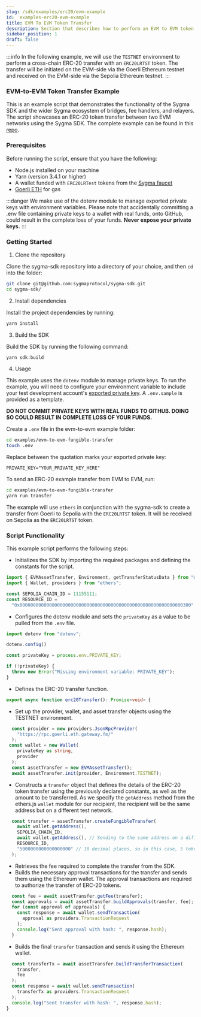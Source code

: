 ```yaml
---
slug: /sdk/examples/erc20/evm-example
id:  examples-erc20-evm-example
title: EVM To EVM Token Transfer
description: Section that describes how to perform an EVM to EVM token transfer.
sidebar_position: 1
draft: false
---
```


:::info 
In the following example, we will use the `TESTNET` environment to perform a cross-chain ERC-20 transfer with an `ERC20LRTST` token. The transfer will be initiated on the EVM-side via the Goerli Ethereum testnet and received on the EVM-side via the Sepolia Ethereum testnet.
:::

### EVM-to-EVM Token Transfer Example

This is an example script that demonstrates the functionality of the Sygma SDK and the wider Sygma ecosystem of bridges, fee handlers, and relayers. The script showcases an ERC-20 token transfer between two EVM networks using the Sygma SDK. The complete example can be found in this [repo](
https://github.com/sygmaprotocol/sygma-sdk/tree/main/examples/evm-to-evm-fungible-transfer).

### Prerequisites

Before running the script, ensure that you have the following:

- Node.js installed on your machine
- Yarn (version 3.4.1 or higher)
- A wallet funded with `ERC20LRTest` tokens from the [Sygma faucet](https://faucet-ui-stage.buildwithsygma.com/)
- [Goerli ETH](https://goerlifaucet.com/) for gas 

:::danger
We make use of the dotenv module to manage exported private keys with environment variables. Please note that accidentally committing a .env file containing private keys to a wallet with real funds, onto GitHub, could result in the complete loss of your funds. **Never expose your private keys.**
:::

### Getting Started

1. Clone the repository 

Clone the sygma-sdk repository into a directory of your choice, and then `cd` into the folder:

```bash
git clone git@github.com:sygmaprotocol/sygma-sdk.git
cd sygma-sdk/
```

2. Install dependencies
   
Install the project dependencies by running:

```bash
yarn install
```

3. Build the SDK

Build the SDK by running the following command:

```bash
yarn sdk:build
```

4. Usage

This example uses the `dotenv` module to manage private keys. To run the example, you will need to configure your environment variable to include your test development account's [exported private key](https://support.metamask.io/hc/en-us/articles/360015289632-How-to-export-an-account-s-private-key). A `.env.sample` is provided as a template.

**DO NOT COMMIT PRIVATE KEYS WITH REAL FUNDS TO GITHUB. DOING SO COULD RESULT IN COMPLETE LOSS OF YOUR FUNDS.**

Create a `.env` file in the evm-to-evm example folder:

```bash
cd examples/evm-to-evm-fungible-transfer
touch .env
```

Replace between the quotation marks your exported private key:

`PRIVATE_KEY="YOUR_PRIVATE_KEY_HERE"`
   
To send an ERC-20 example transfer from EVM to EVM, run:

```bash
cd examples/evm-to-evm-fungible-transfer
yarn run transfer
```

The example will use `ethers` in conjunction with the sygma-sdk to create a transfer from Goerli to Sepolia with the `ERC20LRTST` token. It will be received on Sepolia as the `ERC20LRTST` token.

### Script Functionality

This example script performs the following steps:

- Initializes the SDK by importing the required packages and defining the constants for the script.

```ts
import { EVMAssetTransfer, Environment, getTransferStatusData } from "@buildwithsygma/sygma-sdk-core";
import { Wallet, providers } from "ethers";

const SEPOLIA_CHAIN_ID = 11155111;
const RESOURCE_ID =
  "0x0000000000000000000000000000000000000000000000000000000000000300";
```

- Configures the dotenv module and sets the `privateKey` as a value to be pulled from the `.env` file.

```ts
import dotenv from "dotenv";

dotenv.config()

const privateKey = process.env.PRIVATE_KEY;

if (!privateKey) {
  throw new Error("Missing environment variable: PRIVATE_KEY");
}
```

- Defines the ERC-20 transfer function.

```ts
export async function erc20Transfer(): Promise<void> {
```
- Set up the provider, wallet, and asset transfer objects using the TESTNET environment.

```ts
  const provider = new providers.JsonRpcProvider(
    "https://rpc.goerli.eth.gateway.fm/"
  );
 const wallet = new Wallet(
    privateKey as string,
    provider
  );
  const assetTransfer = new EVMAssetTransfer();
  await assetTransfer.init(provider, Environment.TESTNET);
```

- Constructs a `transfer` object that defines the details of the ERC-20 token transfer using the previously declared constants, as well as the amount to be transferred. As we specify the `getAddress` method from the ethers.js `wallet` module for our recipient, the recipient will be the same address but on a different test network.
  
```ts
  const transfer = assetTransfer.createFungibleTransfer(
    await wallet.getAddress(),
    SEPOLIA_CHAIN_ID,
    await wallet.getAddress(), // Sending to the same address on a different chain
    RESOURCE_ID,
    "5000000000000000000" // 18 decimal places, so in this case, 5 tokens would be sent
  );
```

- Retrieves the fee required to complete the transfer from the SDK.
- Builds the necessary approval transactions for the transfer and sends them using the Ethereum wallet. The approval transactions are required to authorize the transfer of ERC-20 tokens.

```ts
  const fee = await assetTransfer.getFee(transfer);
  const approvals = await assetTransfer.buildApprovals(transfer, fee);
  for (const approval of approvals) {
    const response = await wallet.sendTransaction(
      approval as providers.TransactionRequest
    );
    console.log("Sent approval with hash: ", response.hash);
  }
```

- Builds the final `transfer` transaction and sends it using the Ethereum wallet.
  
```ts
  const transferTx = await assetTransfer.buildTransferTransaction(
    transfer,
    fee
  );
  const response = await wallet.sendTransaction(
    transferTx as providers.TransactionRequest
  );
  console.log("Sent transfer with hash: ", response.hash);
}
```